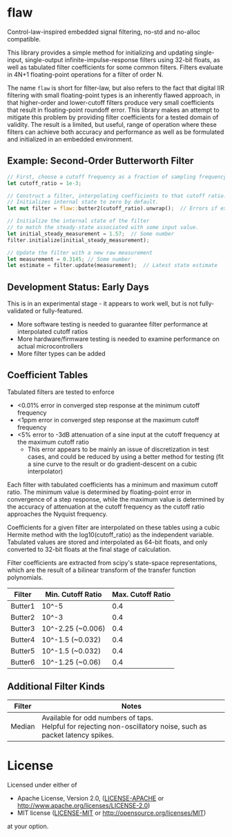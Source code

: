 # flaw
Control-law-inspired embedded signal filtering, no-std and no-alloc compatible.

This library provides a simple method for initializing and updating single-input,
single-output infinite-impulse-response filters using 32-bit floats, as well as
tabulated filter coefficients for some common filters. Filters evaluate in
4N+1 floating-point operations for a filter of order N.

The name `flaw` is short for filter-law, but also refers to the fact that
digital IIR filtering with small floating-point types is an inherently flawed
approach, in that higher-order and lower-cutoff filters produce very small
coefficients that result in floating-point roundoff error. This library makes
an attempt to mitigate this problem by providing filter coefficients for a tested
domain of validity. The result is a limited, but useful, range of operation
where these filters can achieve both accuracy and performance as well
as be formulated and initialized in an embedded environment.

## Example: Second-Order Butterworth Filter

```rust
// First, choose a cutoff frequency as a fraction of sampling frequency
let cutoff_ratio = 1e-3;

// Construct a filter, interpolating coefficients to that cutoff ratio.
// Initializes internal state to zero by default.
let mut filter = flaw::butter2(cutoff_ratio).unwrap();  // Errors if extrapolating

// Initialize the internal state of the filter
// to match the steady-state associated with some input value.
let initial_steady_measurement = 1.57;  // Some number
filter.initialize(initial_steady_measurement);

// Update the filter with a new raw measurement
let measurement = 0.3145; // Some number
let estimate = filter.update(measurement);  // Latest state estimate
```

## Development Status: Early Days

This is in an experimental stage - it appears to work well, but is not fully-validated
or fully-featured.

* More software testing is needed to guarantee filter performance at interpolated cutoff ratios
* More hardware/firmware testing is needed to examine performance on actual microcontrollers
* More filter types can be added

## Coefficient Tables

Tabulated filters are tested to enforce

* <0.01% error in converged step response at the minimum cutoff frequency
* <1ppm error in converged step response at the maximum cutoff frequency
* <5% error to -3dB attenuation of a sine input at the cutoff frequency at the maximum cutoff ratio
  * This error appears to be mainly an issue of discretization in test cases, and could be reduced
    by using a better method for testing (fit a sine curve to the result or do gradient-descent
    on a cubic interpolator)

Each filter with tabulated coefficients has a minimum and maximum cutoff ratio.
The minimum value is determined by floating-point error in convergence of a
step response, while the maximum value is determined by the accuracy of attenuation
at the cutoff frequency as the cutoff ratio approaches the Nyquist frequency.

Coefficients for a given filter are interpolated on these tables using a
cubic Hermite method with the log10(cutoff_ratio) as the independent variable.
Tabulated values are stored and interpolated as 64-bit floats, and only converted
to 32-bit floats at the final stage of calculation.

Filter coefficients are extracted from scipy's state-space representations,
which are the result of a bilinear transform of the transfer function polynomials.

| Filter | Min. Cutoff Ratio | Max. Cutoff Ratio |
|--------|-------------------|-------------------|
| Butter1| 10^-5             | 0.4               |
| Butter2| 10^-3             | 0.4               |
| Butter3| 10^-2.25 (~0.006) | 0.4               |
| Butter4| 10^-1.5 (~0.032)  | 0.4               |
| Butter5| 10^-1.5 (~0.032)  | 0.4               |
| Butter6| 10^-1.25 (~0.06)  | 0.4               |

## Additional Filter Kinds

| Filter | Notes |
|--------|--------------------------------------------------------------------------------------------------------------|
| Median | Available for odd numbers of taps. <br>Helpful for rejecting non-oscillatory noise, such as packet latency spikes.

# License
Licensed under either of

- Apache License, Version 2.0, ([LICENSE-APACHE](LICENSE-APACHE) or http://www.apache.org/licenses/LICENSE-2.0)
- MIT license ([LICENSE-MIT](LICENSE-MIT) or http://opensource.org/licenses/MIT)

at your option.
